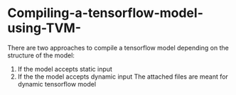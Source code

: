 # Compiling-a-tensorflow-model-using-TVM-
There are two approaches to compile a tensorflow model depending on the structure of the model:
1. If the model accepts static input
2. If the the model accepts dynamic input
The attached files are meant for dynamic tensorflow model
